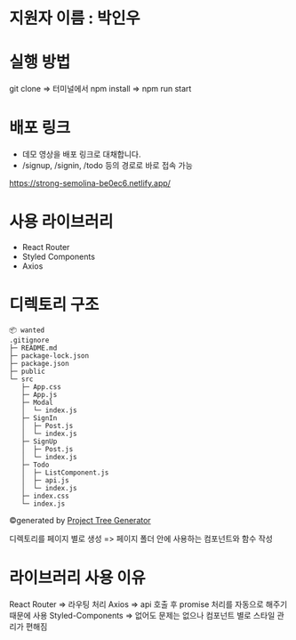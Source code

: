 # 지원자 이름 : 박인우

# 실행 방법
git clone => 터미널에서 npm install => npm run start

# 배포 링크
* 데모 영상을 배포 링크로 대채합니다.
* /signup, /signin, /todo 등의 경로로 바로 접속 가능

https://strong-semolina-be0ec6.netlify.app/


# 사용 라이브러리
- React Router
- Styled Components
- Axios

# 디렉토리 구조

```
📦 wanted
.gitignore
├─ README.md
├─ package-lock.json
├─ package.json
├─ public
└─ src
   ├─ App.css
   ├─ App.js
   ├─ Modal 
   │  └─ index.js
   ├─ SignIn
   │  ├─ Post.js
   │  └─ index.js
   ├─ SignUp
   │  ├─ Post.js
   │  └─ index.js
   ├─ Todo
   │  ├─ ListComponent.js
   │  ├─ api.js
   │  └─ index.js
   ├─ index.css
   └─ index.js
```
©generated by [Project Tree Generator](https://woochanleee.github.io/project-tree-generator)

 디렉토리를 페이지 별로 생성 => 페이지 폴더 안에 사용하는 컴포넌트와 함수 작성
 

 # 라이브러리 사용 이유
 
 React Router => 라우팅 처리
 Axios => api 호출 후 promise 처리를 자동으로 해주기 때문에 사용
 Styled-Components => 없어도 문제는 없으나 컴포넌트 별로 스타일 관리가 편해짐

 
